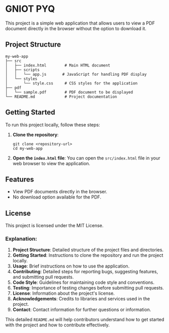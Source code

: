 # GNIOT PYQ

This project is a simple web application that allows users to view a PDF document directly in the browser without the option to download it.

## Project Structure

```
my-web-app
├── src
│   ├── index.html        # Main HTML document
│   ├── scripts
│   │   └── app.js       # JavaScript for handling PDF display
│   └── styles
│       └── style.css     # CSS styles for the application
├── pdf
│   └── sample.pdf        # PDF document to be displayed
└── README.md             # Project documentation
```

## Getting Started

To run this project locally, follow these steps:

1. **Clone the repository**:
   ```
   git clone <repository-url>
   cd my-web-app
   ```

2. **Open the `index.html` file**:
   You can open the `src/index.html` file in your web browser to view the application.

## Features

- View PDF documents directly in the browser.
- No download option available for the PDF.

## License

This project is licensed under the MIT License.

### Explanation:
1. **Project Structure**: Detailed structure of the project files and directories.
2. **Getting Started**: Instructions to clone the repository and run the project locally.
3. **Usage**: Brief instructions on how to use the application.
4. **Contributing**: Detailed steps for reporting bugs, suggesting features, and submitting pull requests.
5. **Code Style**: Guidelines for maintaining code style and conventions.
6. **Testing**: Importance of testing changes before submitting pull requests.
7. **License**: Information about the project's license.
8. **Acknowledgements**: Credits to libraries and services used in the project.
9. **Contact**: Contact information for further questions or information.

This detailed `README.md` will help contributors understand how to get started with the project and how to contribute effectively.